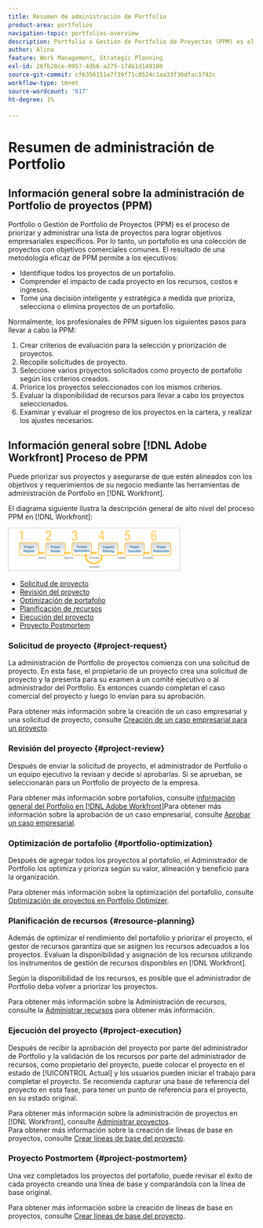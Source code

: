 ```yaml
---
title: Resumen de administración de Portfolio
product-area: portfolios
navigation-topic: portfolios-overview
description: Portfolio o Gestión de Portfolio de Proyectos (PPM) es el proceso de priorizar y administrar una lista de proyectos para lograr objetivos empresariales específicos. Un portafolio es una colección de proyectos con objetivos comerciales comunes.
author: Alina
feature: Work Management, Strategic Planning
exl-id: 26fb28ce-0957-4db6-a275-174b1d149180
source-git-commit: cf6356151e7f39f71c0524c1aa33f36dfac3792c
workflow-type: tm+mt
source-wordcount: '617'
ht-degree: 1%

---
```


# Resumen de administración de Portfolio

## Información general sobre la administración de Portfolio de proyectos (PPM)

Portfolio o Gestión de Portfolio de Proyectos (PPM) es el proceso de priorizar y administrar una lista de proyectos para lograr objetivos empresariales específicos. Por lo tanto, un portafolio es una colección de proyectos con objetivos comerciales comunes. El resultado de una metodología eficaz de PPM permite a los ejecutivos:

* Identifique todos los proyectos de un portafolio.
* Comprender el impacto de cada proyecto en los recursos, costos e ingresos.
* Tome una decisión inteligente y estratégica a medida que prioriza, selecciona o elimina proyectos de un portafolio.

Normalmente, los profesionales de PPM siguen los siguientes pasos para llevar a cabo la PPM:

1. Crear criterios de evaluación para la selección y priorización de proyectos.
1. Recopile solicitudes de proyecto.
1. Seleccione varios proyectos solicitados como proyecto de portafolio según los criterios creados.
1. Priorice los proyectos seleccionados con los mismos criterios.
1. Evaluar la disponibilidad de recursos para llevar a cabo los proyectos seleccionados.
1. Examinar y evaluar el progreso de los proyectos en la cartera, y realizar los ajustes necesarios.

## Información general sobre [!DNL Adobe Workfront] Proceso de PPM

Puede priorizar sus proyectos y asegurarse de que estén alineados con los objetivos y requerimientos de su negocio mediante las herramientas de administración de Portfolio en [!DNL Workfront].

El diagrama siguiente ilustra la descripción general de alto nivel del proceso PPM en [!DNL Workfront]:

![](assets/pm1-350x88.png)

* [Solicitud de proyecto](#project-request)
* [Revisión del proyecto](#project-review)
* [Optimización de portafolio](#portfolio-optimization)
* [Planificación de recursos](#resource-planning)
* [Ejecución del proyecto](#project-execution)
* [Proyecto Postmortem](#project-postmortem)

### Solicitud de proyecto {#project-request}

La administración de Portfolio de proyectos comienza con una solicitud de proyecto. En esta fase, el propietario de un proyecto crea una solicitud de proyecto y la presenta para su examen a un comité ejecutivo o al administrador del Portfolio. Es entonces cuando completan el caso comercial del proyecto y luego lo envían para su aprobación.

Para obtener más información sobre la creación de un caso empresarial y una solicitud de proyecto, consulte [Creación de un caso empresarial para un proyecto](../../../manage-work/projects/define-a-business-case/create-business-case.md).

### Revisión del proyecto {#project-review}

Después de enviar la solicitud de proyecto, el administrador de Portfolio o un equipo ejecutivo la revisan y decide si aprobarlas. Si se aprueban, se seleccionarán para un Portfolio de proyecto de la empresa.

Para obtener más información sobre portafolios, consulte [información general del Portfolio en [!DNL Adobe Workfront]](../../../manage-work/portfolios/portfolios-overview/portfolio-overview.md)Para obtener más información sobre la aprobación de un caso empresarial, consulte [Aprobar un caso empresarial](../../../manage-work/projects/define-a-business-case/approve-business-case.md).

### Optimización de portafolio {#portfolio-optimization}

Después de agregar todos los proyectos al portafolio, el Administrador de Portfolio los optimiza y prioriza según su valor, alineación y beneficio para la organización.

Para obtener más información sobre la optimización del portafolio, consulte [Optimización de proyectos en Portfolio Optimizer](../../../manage-work/portfolios/portfolio-optimizer/optimize-projects-in-portfolio-optimizer.md).

### Planificación de recursos {#resource-planning}

Además de optimizar el rendimiento del portafolio y priorizar el proyecto, el gestor de recursos garantiza que se asignen los recursos adecuados a los proyectos. Evaluan la disponibilidad y asignación de los recursos utilizando los instrumentos de gestión de recursos disponibles en [!DNL Workfront].

Según la disponibilidad de los recursos, es posible que el administrador de Portfolio deba volver a priorizar los proyectos.

Para obtener más información sobre la Administración de recursos, consulte la [Administrar recursos](../../../resource-mgmt/manage-resources.md) para obtener más información.

### Ejecución del proyecto {#project-execution}

Después de recibir la aprobación del proyecto por parte del administrador de Portfolio y la validación de los recursos por parte del administrador de recursos, como propietario del proyecto, puede colocar el proyecto en el estado de [!UICONTROL Actual] y los usuarios pueden iniciar el trabajo para completar el proyecto. Se recomienda capturar una base de referencia del proyecto en esta fase, para tener un punto de referencia para el proyecto, en su estado original.

Para obtener más información sobre la administración de proyectos en [!DNL Workfront], consulte [Administrar proyectos](../../../manage-work/projects/manage-projects/manage-projects-overview.md).\
Para obtener más información sobre la creación de líneas de base en proyectos, consulte [Crear líneas de base del proyecto](../../../manage-work/projects/create-projects/create-baselines.md).

### Proyecto Postmortem {#project-postmortem}

Una vez completados los proyectos del portafolio, puede revisar el éxito de cada proyecto creando una línea de base y comparándola con la línea de base original.

Para obtener más información sobre la creación de líneas de base en proyectos, consulte [Crear líneas de base del proyecto](../../../manage-work/projects/create-projects/create-baselines.md).
